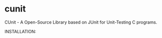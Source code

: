 cunit
=====

CUnit - A Open-Source Library based on JUnit for Unit-Testing C programs.

INSTALLATION:
